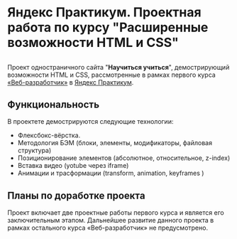 # Яндекс Практикум. Проектная работа по курсу "Расширенные возможности HTML и CSS"
##

Проект одностраничного сайта "**Научиться учиться**", демострирующий возможности HTML и CSS,
рассмотренные в рамках первого курса [«Веб-разработчик»](https://practicum.yandex.ru/web/) в [Яндекс Практикум](https://practicum.yandex.ru/).


## Функциональность
В проектете демострируются следующие технологии:
* Флексбокс-вёрстка.
* Методология БЭМ (блоки, элементы, модификаторы, файловая структура)
* Позиционирование элементов (абсолютное, относительное, z-index)
* Вставка видео (yotube через iframe)
* Анимации и трасформации (transform, animation, keyframes )

## Планы по доработке проекта
Проект включает две проектные работы первого курса и является его заключительным этапом. Дальнейшее развитие данного проекта в рамках остального курса «Веб-разработчик» не предусмотрено.
